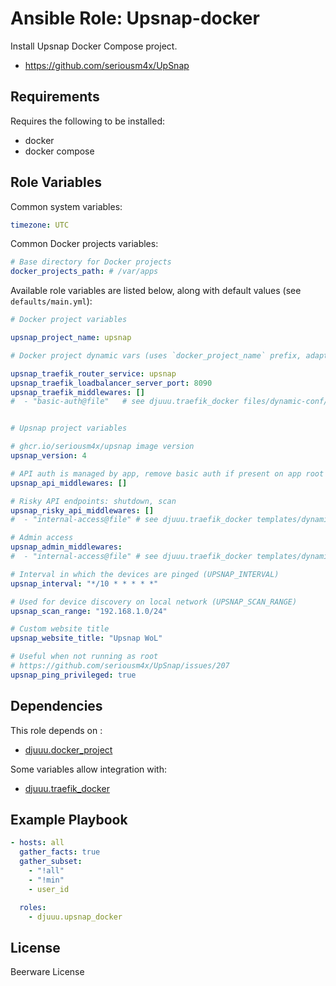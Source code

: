 Ansible Role: Upsnap-docker
===========================

Install Upsnap Docker Compose project.

- https://github.com/seriousm4x/UpSnap

Requirements
------------

Requires the following to be installed:
- docker
- docker compose

Role Variables
--------------

Common system variables:

```yaml
timezone: UTC
```

Common Docker projects variables:

```yaml
# Base directory for Docker projects
docker_projects_path: # /var/apps
```

Available role variables are listed below, along with default values (see `defaults/main.yml`):

```yaml
# Docker project variables

upsnap_project_name: upsnap

# Docker project dynamic vars (uses `docker_project_name` prefix, adapt if overridden)

upsnap_traefik_router_service: upsnap
upsnap_traefik_loadbalancer_server_port: 8090
upsnap_traefik_middlewares: []
#  - "basic-auth@file"   # see djuuu.traefik_docker files/dynamic-conf/middlewares/basic-auth.yml


# Upsnap project variables

# ghcr.io/seriousm4x/upsnap image version
upsnap_version: 4

# API auth is managed by app, remove basic auth if present on app root
upsnap_api_middlewares: []

# Risky API endpoints: shutdown, scan
upsnap_risky_api_middlewares: []
#  - "internal-access@file" # see djuuu.traefik_docker templates/dynamic-conf/middlewares/internal-access.yml.j2

# Admin access
upsnap_admin_middlewares:
#  - "internal-access@file" # see djuuu.traefik_docker templates/dynamic-conf/middlewares/internal-access.yml.j2

# Interval in which the devices are pinged (UPSNAP_INTERVAL)
upsnap_interval: "*/10 * * * * *"

# Used for device discovery on local network (UPSNAP_SCAN_RANGE)
upsnap_scan_range: "192.168.1.0/24"

# Custom website title
upsnap_website_title: "Upsnap WoL"

# Useful when not running as root
# https://github.com/seriousm4x/UpSnap/issues/207
upsnap_ping_privileged: true
```

Dependencies
------------

This role depends on :
- [djuuu.docker_project](https://github.com/Djuuu/ansible-role-docker-project)

Some variables allow integration with:
- [djuuu.traefik_docker](https://github.com/Djuuu/ansible-role-traefik-docker)

Example Playbook
----------------

```yaml
- hosts: all
  gather_facts: true
  gather_subset:
    - "!all"
    - "!min"
    - user_id

  roles:
    - djuuu.upsnap_docker
```

License
-------

Beerware License
